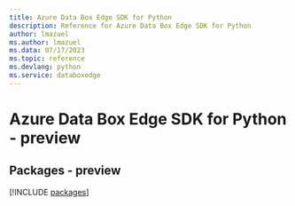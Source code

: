 ```yaml
---
title: Azure Data Box Edge SDK for Python
description: Reference for Azure Data Box Edge SDK for Python
author: lmazuel
ms.author: lmazuel
ms.data: 07/17/2023
ms.topic: reference
ms.devlang: python
ms.service: databoxedge
---
```

# Azure Data Box Edge SDK for Python - preview
## Packages - preview
[!INCLUDE [packages](data-box-edge-index.md)]